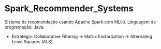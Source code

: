 # Spark_Recommender_Systems
Sistema de recomendação usando Apache Spark com MLlib. Linguagem de programação: Java.  
  
* Estrategia: Collaborative Filtering -> Matrix Factorization -> Alternating Least Squares (ALS)  
